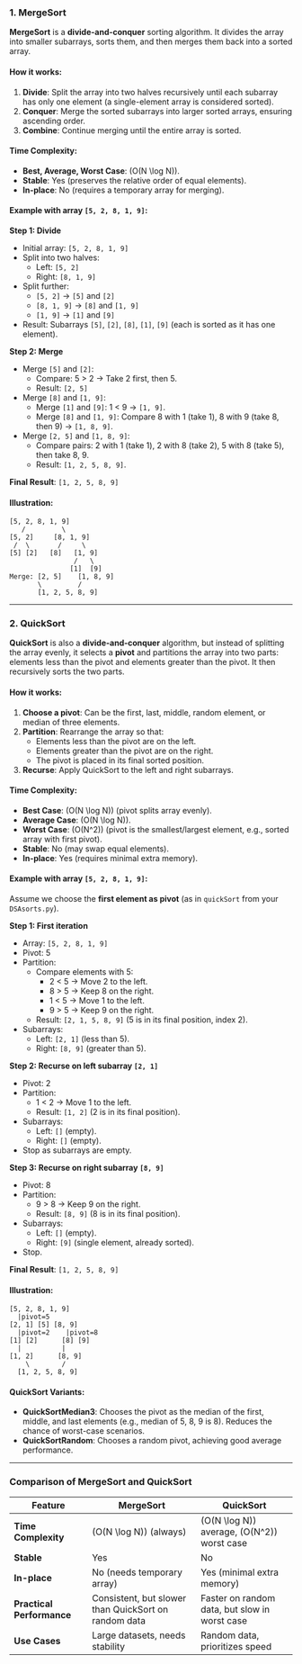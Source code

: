 

### 1. MergeSort
**MergeSort** is a **divide-and-conquer** sorting algorithm. It divides the array into smaller subarrays, sorts them, and then merges them back into a sorted array.

#### How it works:
1. **Divide**: Split the array into two halves recursively until each subarray has only one element (a single-element array is considered sorted).
2. **Conquer**: Merge the sorted subarrays into larger sorted arrays, ensuring ascending order.
3. **Combine**: Continue merging until the entire array is sorted.

#### Time Complexity:
- **Best, Average, Worst Case**: \(O(N \log N)\).
- **Stable**: Yes (preserves the relative order of equal elements).
- **In-place**: No (requires a temporary array for merging).

#### Example with array `[5, 2, 8, 1, 9]`:
**Step 1: Divide**
- Initial array: `[5, 2, 8, 1, 9]`
- Split into two halves:
  - Left: `[5, 2]`
  - Right: `[8, 1, 9]`
- Split further:
  - `[5, 2]` → `[5]` and `[2]`
  - `[8, 1, 9]` → `[8]` and `[1, 9]`
  - `[1, 9]` → `[1]` and `[9]`
- Result: Subarrays `[5]`, `[2]`, `[8]`, `[1]`, `[9]` (each is sorted as it has one element).

**Step 2: Merge**
- Merge `[5]` and `[2]`:
  - Compare: 5 > 2 → Take 2 first, then 5.
  - Result: `[2, 5]`
- Merge `[8]` and `[1, 9]`:
  - Merge `[1]` and `[9]`: 1 < 9 → `[1, 9]`.
  - Merge `[8]` and `[1, 9]`: Compare 8 with 1 (take 1), 8 with 9 (take 8, then 9) → `[1, 8, 9]`.
- Merge `[2, 5]` and `[1, 8, 9]`:
  - Compare pairs: 2 with 1 (take 1), 2 with 8 (take 2), 5 with 8 (take 5), then take 8, 9.
  - Result: `[1, 2, 5, 8, 9]`.

**Final Result**: `[1, 2, 5, 8, 9]`

#### Illustration:
```
[5, 2, 8, 1, 9]
   /         \
[5, 2]     [8, 1, 9]
 /  \       /     \
[5] [2]   [8]   [1, 9]
                /   \
               [1]  [9]
Merge: [2, 5]    [1, 8, 9]
       \         /
       [1, 2, 5, 8, 9]
```

---

### 2. QuickSort
**QuickSort** is also a **divide-and-conquer** algorithm, but instead of splitting the array evenly, it selects a **pivot** and partitions the array into two parts: elements less than the pivot and elements greater than the pivot. It then recursively sorts the two parts.

#### How it works:
1. **Choose a pivot**: Can be the first, last, middle, random element, or median of three elements.
2. **Partition**: Rearrange the array so that:
   - Elements less than the pivot are on the left.
   - Elements greater than the pivot are on the right.
   - The pivot is placed in its final sorted position.
3. **Recurse**: Apply QuickSort to the left and right subarrays.

#### Time Complexity:
- **Best Case**: \(O(N \log N)\) (pivot splits array evenly).
- **Average Case**: \(O(N \log N)\).
- **Worst Case**: \(O(N^2)\) (pivot is the smallest/largest element, e.g., sorted array with first pivot).
- **Stable**: No (may swap equal elements).
- **In-place**: Yes (requires minimal extra memory).

#### Example with array `[5, 2, 8, 1, 9]`:
Assume we choose the **first element as pivot** (as in `quickSort` from your `DSAsorts.py`).

**Step 1: First iteration**
- Array: `[5, 2, 8, 1, 9]`
- Pivot: 5
- Partition:
  - Compare elements with 5:
    - 2 < 5 → Move 2 to the left.
    - 8 > 5 → Keep 8 on the right.
    - 1 < 5 → Move 1 to the left.
    - 9 > 5 → Keep 9 on the right.
  - Result: `[2, 1, 5, 8, 9]` (5 is in its final position, index 2).
- Subarrays:
  - Left: `[2, 1]` (less than 5).
  - Right: `[8, 9]` (greater than 5).

**Step 2: Recurse on left subarray `[2, 1]`**
- Pivot: 2
- Partition:
  - 1 < 2 → Move 1 to the left.
  - Result: `[1, 2]` (2 is in its final position).
- Subarrays:
  - Left: `[]` (empty).
  - Right: `[]` (empty).
- Stop as subarrays are empty.

**Step 3: Recurse on right subarray `[8, 9]`**
- Pivot: 8
- Partition:
  - 9 > 8 → Keep 9 on the right.
  - Result: `[8, 9]` (8 is in its final position).
- Subarrays:
  - Left: `[]` (empty).
  - Right: `[9]` (single element, already sorted).
- Stop.

**Final Result**: `[1, 2, 5, 8, 9]`

#### Illustration:
```
[5, 2, 8, 1, 9]
  |pivot=5
[2, 1] [5] [8, 9]
  |pivot=2    |pivot=8
[1] [2]      [8] [9]
  |          |
[1, 2]      [8, 9]
    \        /
  [1, 2, 5, 8, 9]
```

#### QuickSort Variants:
- **QuickSortMedian3**: Chooses the pivot as the median of the first, middle, and last elements (e.g., median of 5, 8, 9 is 8). Reduces the chance of worst-case scenarios.
- **QuickSortRandom**: Chooses a random pivot, achieving good average performance.

---

### Comparison of MergeSort and QuickSort
| Feature             | MergeSort                     | QuickSort                     |
|---------------------|-------------------------------|-------------------------------|
| **Time Complexity** | \(O(N \log N)\) (always)      | \(O(N \log N)\) average, \(O(N^2)\) worst case |
| **Stable**          | Yes                           | No                            |
| **In-place**        | No (needs temporary array)    | Yes (minimal extra memory)    |
| **Practical Performance** | Consistent, but slower than QuickSort on random data | Faster on random data, but slow in worst case |
| **Use Cases**       | Large datasets, needs stability | Random data, prioritizes speed |
